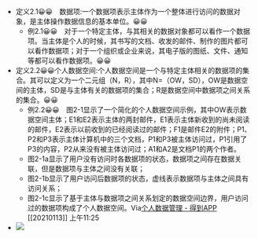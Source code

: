- 定义2.1😀😀　数据项:一个数据项表示主体作为一个整体进行访问的数据对象，是主体操作数据信息的基本单位。😀😀
    - 例2.1😀😀　对于一个特定主体，与其相关的数据对象都可以看作一个数据项。当主体是个人的时候，其书写的文档、收发的邮件、制作的图片都可以看作数据项；对于一个组织或企业来说，其电子版的图纸、文件、通知等都可以看作数据项。😀😀
- 定义2.2😀😀个人数据空间:个人数据空间是一个与特定主体相关的数据项的集合。其可以定义为一个二元组（N，R），其中N=（OW，SD），OW是数据空间的主体，SD是与主体有关的数据项的集合；R是数据空间中数据项之间关系的集合。😀😀
    - 例2.2😀😀　图2-1显示了一个简化的个人数据空间示例，其中OW表示数据空间主体；E1和E2表示主体的两封邮件，E1表示主体新收到的尚未阅读的邮件，E2表示以前收到的已经阅读过的邮件；F1是邮件E2的附件；P1、P2和P3表示主体计算机中的三个文档，P1和P3被主体访问过，P1引用了P3的内容，P2从来没有被主体访问过；A1和A2是文档P1的两个作者。
    - 图2-1a显示了用户没有访问时各数据项的状态，数据项之间存在数据关联，但是数据项与主体之间没有关联；
    - 图2-1b显示了用户访问后数据项的状态，虚线表示数据项与主体之间具有访问关系；
    - 图2-1c显示了基于主体与数据项之间关系划定的数据空间边界，用户访问过的数据项构成了个人数据空间。Via[个人数据管理 - 得到APP](https://www.dedao.cn/reader?id=bODoM61kAj9Rql84gzG5nVNZopXKY3Do6nWJLrBmEDv2QPMOyx7a6e1dbPQj2Zdm) [[20210113]] 上午11:25
- ![](https://firebasestorage.googleapis.com/v0/b/firescript-577a2.appspot.com/o/imgs%2Fapp%2Fxinyiheng%2FQn2e9r0b8V.png?alt=media&token=496c8fe7-1576-4db2-bb4b-79c19d43021f)
